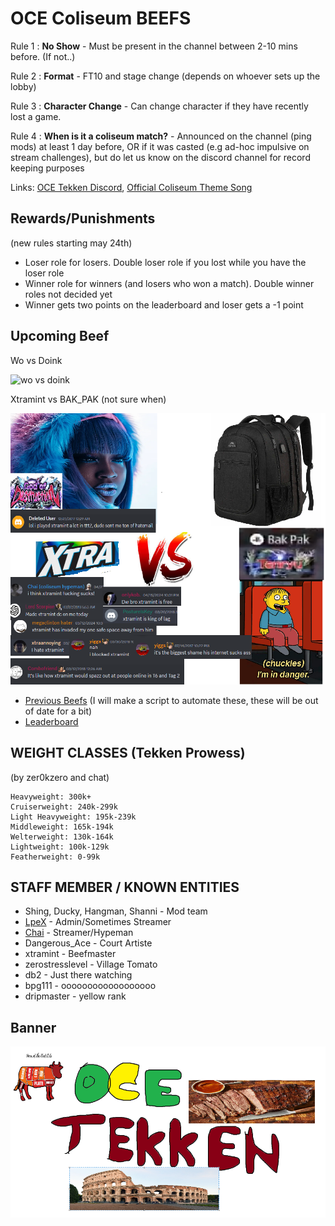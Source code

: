 # OCE Coliseum BEEFS

Rule 1 : **No Show** - Must be present in the channel between 2-10 mins before. (If not..)

Rule 2 : **Format** - FT10 and stage change (depends on whoever sets up the lobby)

Rule 3 : **Character Change** - Can change character if they have recently lost a game.

Rule 4 : **When is it a coliseum match?** - Announced on the channel (ping mods) at least 1 day before, OR if it was casted (e.g ad-hoc impulsive on stream challenges), but do let us know on the discord channel for record keeping purposes

Links: [OCE Tekken Discord](https://discord.gg/HHs95kTMSn), 
[Official Coliseum Theme Song](https://www.youtube.com/watch?v=pDg6rCHgoHQ)

## Rewards/Punishments
(new rules starting may 24th)
- Loser role for losers. Double loser role if you lost while you have the loser role
- Winner role for winners (and losers who won a match). Double winner roles not decided yet
- Winner gets two points on the leaderboard and loser gets a -1 point

## Upcoming Beef

Wo vs Doink

![wo vs doink](https://cdn.discordapp.com/attachments/1235275627201040524/1243387532822052894/image.png?ex=66514a60&is=664ff8e0&hm=0186a3313c8233fe5e43260de18c267810cd76fa836f03a87f0b2a9978a47d70&)

Xtramint vs BAK_PAK (not sure when)

![xtra vs bakpak](xtramint_vs_bakpak.png)

- [Previous Beefs](HISTORY.md) (I will make a script to automate these, these will be out of date for a bit)
- [Leaderboard](https://challonge.com/OCEDiscordBEEF)

## WEIGHT CLASSES (Tekken Prowess)
(by zer0kzero and chat)

    Heavyweight: 300k+
    Cruiserweight: 240k-299k
    Light Heavyweight: 195k-239k
    Middleweight: 165k-194k
    Welterweight: 130k-164k
    Lightweight: 100k-129k
    Featherweight: 0-99k

## STAFF MEMBER / KNOWN ENTITIES ##

- Shing, Ducky, Hangman, Shanni - Mod team
- [LpeX](https://www.twitch.tv/mrlpex) - Admin/Sometimes Streamer
- [Chai](https://www.twitch.tv/chai) - Streamer/Hypeman
- Dangerous_Ace - Court Artiste
- xtramint - Beefmaster
- zerostresslevel - Village Tomato
- db2 - Just there watching
- bpg111 - oooooooooooooooooo
- dripmaster - yellow rank

## Banner ##
![the banner](scrote.png)
